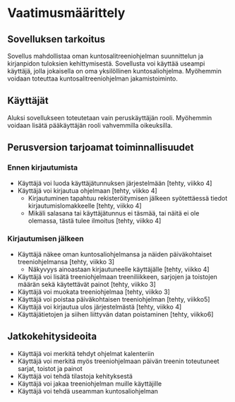 # Vaatimusmäärittely

## Sovelluksen tarkoitus
Sovellus mahdollistaa oman kuntosalitreeniohjelman suunnittelun ja kirjanpidon tuloksien kehittymisestä. Sovellusta voi käyttää useampi käyttäjä, jolla jokaisella on oma yksilöllinen kuntosaliohjelma. Myöhemmin voidaan toteuttaa kuntosalitreeniohjelman jakamistoiminto.

## Käyttäjät
Aluksi sovellukseen toteutetaan vain peruskäyttäjän rooli. Myöhemmin voidaan lisätä pääkäyttäjän rooli vahvemmilla oikeuksilla.

## Perusversion tarjoamat toiminnallisuudet
### Ennen kirjautumista
- Käyttäjä voi luoda käyttäjätunnuksen järjestelmään [tehty, viikko 4]
- Käyttäjä voi kirjautua ohjelmaan [tehty, viikko 4]
  - Kirjautuminen tapahtuu rekisteröitymisen jälkeen syötettäessä tiedot kirjautumislomakkeelle [tehty, viikko 4]
  - Mikäli salasana tai käyttäjätunnus ei täsmää, tai näitä ei ole olemassa, tästä tulee ilmoitus [tehty, viikko 4]

### Kirjautumisen jälkeen
- Käyttäjä näkee oman kuntosaliohjelmansa ja näiden päiväkohtaiset treeniohjelmansa [tehty, viikko 3]
  - Näkyvyys ainoastaan kirjautuneelle käyttäjälle [tehty, viikko 4]
- Käyttäjä voi lisätä treeniohjelmaan treeniliikkeen, sarjojen ja toistojen määrän sekä käytettävät painot [tehty, viikko 3]
- Käyttäjä voi muokata treeniohjelmaa [tehty, viikko 3]
- Käyttäjä voi poistaa päiväkohtaisen treeniohjelman [tehty, viikko5]
- Käyttäjä voi kirjautua ulos järjestelmästä [tehty, viikko 4]
- Käyttäjätietojen ja siihen liittyvän datan poistaminen [tehty, viikko6]

## Jatkokehitysideoita
- Käyttäjä voi merkitä tehdyt ohjelmat kalenteriin
- Käyttäjä voi merkitä myös treeniohjelmaan päivän treenin toteutuneet sarjat, toistot ja painot
- Käyttäjä voi tehdä tilastoja kehityksestä
- Käyttäjä voi jakaa treeniohjelman muille käyttäjille
- Käyttäjä voi tehdä useamman kuntosaliohjelman